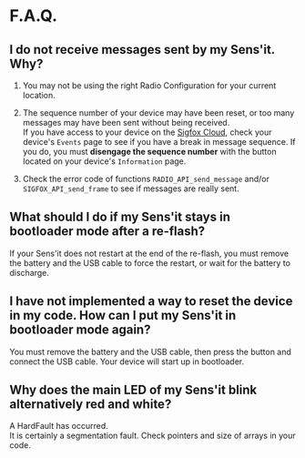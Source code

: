 # F.A.Q.

## I do not receive messages sent by my Sens'it. Why?

1. You may not be using the right Radio Configuration for your current location.

2. The sequence number of your device may have been reset, or too many messages may have been sent without being received.   
   If you have access to your device on the [Sigfox Cloud](https://backend.sigfox.com/), check your device's `Events` page to see if you have a break in message sequence. If you do, you must **disengage the sequence number** with the button located on your device's `Information` page.

3. Check the error code of functions `RADIO_API_send_message` and/or `SIGFOX_API_send_frame` to see if messages are really sent.

## What should I do if my Sens'it stays in bootloader mode after a re-flash?

If your Sens'it does not restart at the end of the re-flash, you must remove the battery and the USB cable to force the restart, or wait for the battery to discharge.


## I have not implemented a way to reset the device in my code. How can I put my Sens'it in bootloader mode again?

You must remove the battery and the USB cable, then press the button and connect the USB cable. Your device will start up in bootloader.

## Why does the main LED of my Sens'it blink alternatively red and white?

A HardFault has occurred.  
It is certainly a segmentation fault. Check pointers and size of arrays in your code.
